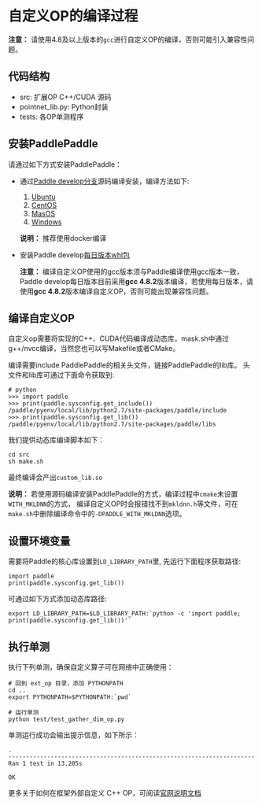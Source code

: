 # 自定义OP的编译过程

**注意：** 请使用4.8及以上版本的`gcc`进行自定义OP的编译，否则可能引入兼容性问题。

## 代码结构

  - src: 扩展OP C++/CUDA 源码
  - pointnet_lib.py: Python封装
  - tests: 各OP单测程序

## 安装PaddlePaddle

请通过如下方式安装PaddlePaddle：

- 通过[Paddle develop分支](https://github.com/PaddlePaddle/Paddle/tree/develop)源码编译安装，编译方法如下:

  1. [Ubuntu](https://www.paddlepaddle.org.cn/install/doc/source/ubuntu)
  1. [CentOS](https://www.paddlepaddle.org.cn/install/doc/source/centos)
  1. [MasOS](https://www.paddlepaddle.org.cn/install/doc/source/macos)
  1. [Windows](https://www.paddlepaddle.org.cn/install/doc/source/windows)

  **说明：** 推荐使用docker编译

- 安装Paddle develop[每日版本whl包](https://www.paddlepaddle.org.cn/install/doc/tables#多版本whl包列表-dev-11)

  **注意：** 编译自定义OP使用的gcc版本须与Paddle编译使用gcc版本一致，Paddle develop每日版本目前采用**gcc 4.8.2**版本编译，若使用每日版本，请使用**gcc 4.8.2**版本编译自定义OP，否则可能出现兼容性问题。

## 编译自定义OP

自定义op需要将实现的C++、CUDA代码编译成动态库，mask.sh中通过g++/nvcc编译，当然您也可以写Makefile或者CMake。

编译需要include PaddlePaddle的相关头文件，链接PaddlePaddle的lib库。 头文件和lib库可通过下面命令获取到:

```
# python
>>> import paddle
>>> print(paddle.sysconfig.get_include())
/paddle/pyenv/local/lib/python2.7/site-packages/paddle/include
>>> print(paddle.sysconfig.get_lib())
/paddle/pyenv/local/lib/python2.7/site-packages/paddle/libs
```

我们提供动态库编译脚本如下：

```
cd src
sh make.sh
```

最终编译会产出`custom_lib.so`

**说明：** 若使用源码编译安装PaddlePaddle的方式，编译过程中`cmake`未设置`WITH_MKLDNN`的方式，
编译自定义OP时会报错找不到`mkldnn.h`等文件，可在`make.sh`中删除编译命令中的`-DPADDLE_WITH_MKLDNN`选项。

## 设置环境变量

需要将Paddle的核心库设置到`LD_LIBRARY_PATH`里, 先运行下面程序获取路径:

```
import paddle
print(paddle.sysconfig.get_lib())
```

可通过如下方式添加动态库路径:

```
export LD_LIBRARY_PATH=$LD_LIBRARY_PATH:`python -c 'import paddle; print(paddle.sysconfig.get_lib())'`
```

## 执行单测

执行下列单测，确保自定义算子可在网络中正确使用：

```
# 回到 ext_op 目录，添加 PYTHONPATH
cd ..
export PYTHONPATH=$PYTHONPATH:`pwd`

# 运行单测 
python test/test_gather_dim_op.py
```

单测运行成功会输出提示信息，如下所示：

```
.
----------------------------------------------------------------------
Ran 1 test in 13.205s

OK
```

更多关于如何在框架外部自定义 C++ OP，可阅读[官网说明文档](https://www.paddlepaddle.org.cn/documentation/docs/zh/advanced_usage/index_cn.html)
